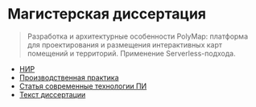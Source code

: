 
# Магистерская диссертация

> Разработка и архитектурные особенности PolyMap: платформа для проектирования и размещения интерактивных карт помещений и территорий. Применение Serverless-подхода.


- [НИР](./nir)
- [Производственная практика](./practice)
- [Статья современные технологии ПИ](./article)
- [Текст диссертации](./thesis/)